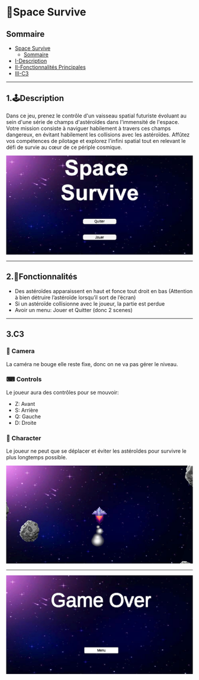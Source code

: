 # 🚀Space Survive

## Sommaire

- [Space Survive](#🚀space-survive)
  - [Sommaire](#sommaire)
- [I-Description](#1🕹️description)
- [II-Fonctionnalités Principales](#2📝fonctionnalités)
- [III-C3](#3c3)

---
## 1.🕹️Description
Dans ce jeu, prenez le contrôle d'un vaisseau spatial futuriste évoluant au sein d'une série de champs d'astéroïdes dans l'immensité de l'espace. Votre mission consiste à naviguer habilement à travers ces champs dangereux, en évitant habilement les collisions avec les astéroïdes. Affûtez vos compétences de pilotage et explorez l'infini spatial tout en relevant le défi de survie au cœur de ce périple cosmique.

![Image-02](/Image/Image-02.png)

---
## 2.📝Fonctionnalités
- Des astéroïdes apparaissent en haut et fonce tout droit en bas (Attention à bien détruire l’astéroïde lorsqu’il sort de l’écran)
- Si un astéroïde collisionne avec le joueur, la partie est perdue
- Avoir un menu: Jouer et Quitter (donc 2 scenes)

---
## 3.C3

### 🎥 Camera
La caméra ne bouge elle reste fixe, donc on ne va pas gérer le niveau.

### ⌨ Controls
Le joueur aura des contrôles pour se mouvoir:
- Z: Avant
- S: Arrière
- Q: Gauche
- D: Droite

### 🚀 Character
Le joueur ne peut que se déplacer et éviter les astéroîdes pour survivre le plus
longtemps possible.

![Image-03](/Image/Image-03.png)

---

![Image-04](/Image/Image-04.png)
